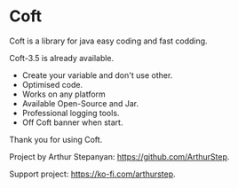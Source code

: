 # Coft
Coft is a library for java easy coding and fast codding.


Coft-3.5 is already available.
* Create your variable and don't use other.
* Optimised code.
* Works on any platform
* Available Open-Source and Jar.
* Professional logging tools.
* Off Coft banner when start.

Thank you for using Coft.

Project by Arthur Stepanyan: https://github.com/ArthurStep.

Support project: https://ko-fi.com/arthurstep.
